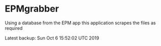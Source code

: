 # EPMgrabber
Using a database from the EPM app this application scrapes the files as required


Latest backup: Sun Oct 6 15:52:02 UTC 2019
